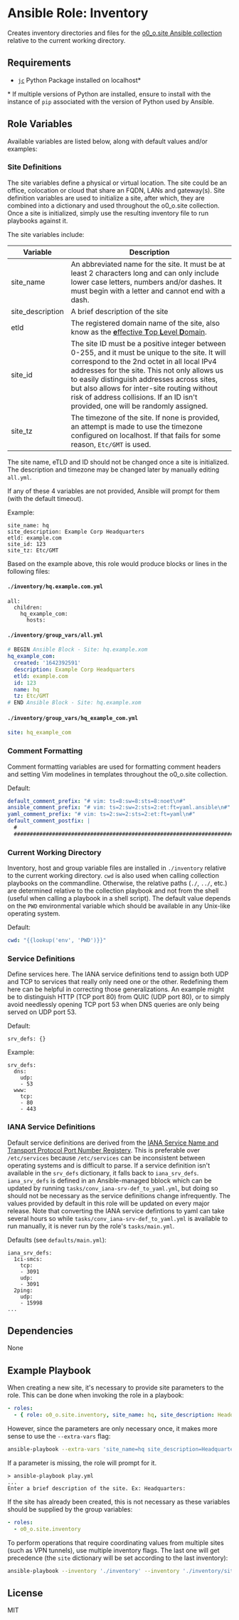 # Ansible Role: Inventory

Creates inventory directories and files for the [o0_o.site Ansible collection](https://github.com/o0-o/ansible_collection_site) relative to the current working directory.

## Requirements

* [`jc`](https://pypi.org/project/jc/) Python Package installed on localhost*

\* If multiple versions of Python are installed, ensure to install with the instance of `pip` associated with the version of Python used by Ansible.

## Role Variables

Available variables are listed below, along with default values and/or examples:

### Site Definitions

The site variables define a physical or virtual location. The site could be an office, colocation or cloud that share an FQDN, LANs and gateway(s). Site definition variables are used to initialize a site, after which, they are combined into a dictionary and used throughout the o0_o.site collection. Once a site is initialized, simply use the resulting inventory file to run playbooks against it.

The site variables include:

Variable | Description
---|---
site_name | An abbreviated name for the site. It must be at least 2 characters long and can only include lower case letters, numbers and/or dashes. It must begin with a letter and cannot end with a dash.
site_description | A brief description of the site
etld | The registered domain name of the site, also know as the [**e**ffective **T**op **L**evel **D**omain](https://en.wikipedia.org/wiki/Public_Suffix_List).
site_id | The site ID must be a positive integer between 0-255, and it must be unique to the site. It will correspond to the 2nd octet in all local IPv4 addresses for the site. This not only allows us to easily distinguish addresses across sites, but also allows for inter-site routing without risk of address collisions. If an ID isn't provided, one will be randomly assigned.
site_tz | The timezone of the site. If none is provided, an attempt is made to use the timezone configured on localhost. If that fails for some reason, `Etc/GMT` is used.

The site name, eTLD and ID should not be changed once a site is initialized. The description and timezone may be changed later by manually editing `all.yml`.

If any of these 4 variables are not provided, Ansible will prompt for them (with the default timeout).

Example:

```
site_name: hq
site_description: Example Corp Headquarters
etld: example.com
site_id: 123
site_tz: Etc/GMT
```

Based on the example above, this role would produce blocks or lines in the following files:

#### `./inventory/hq.example.com.yml`

```
all:
  children:
    hq_example_com:
      hosts:
```

#### `./inventory/group_vars/all.yml`

```yaml
# BEGIN Ansible Block - Site: hq.example.xom
hq_example_com:
  created: '1642392591'
  description: Example Corp Headquarters
  etld: example.com
  id: 123
  name: hq
  tz: Etc/GMT
# END Ansible Block - Site: hq.example.xom
```

#### `./inventory/group_vars/hq_example_com.yml`

```yaml
site: hq_example_com
```

### Comment Formatting

Comment formatting variables are used for formatting comment headers and setting Vim modelines in templates throughout the o0_o.site collection.

Default:

```yaml
default_comment_prefix: "# vim: ts=8:sw=8:sts=8:noet\n#"
ansible_comment_prefix: "# vim: ts=2:sw=2:sts=2:et:ft=yaml.ansible\n#"
yaml_comment_prefix: "# vim: ts=2:sw=2:sts=2:et:ft=yaml\n#"
default_comment_postfix: |
  #
  ########################################################################
```

### Current Working Directory

Inventory, host and group variable files are installed in `./inventory` relative to the current working directory. `cwd` is also used when calling collection playbooks on the commandline. Otherwise, the relative paths (`./`, `../`, etc.) are determined relative to the collection playbook and not from the shell (useful when calling a playbook in a shell script). The default value depends on the `PWD` environmental variable which should be available in any Unix-like operating system.

Default:

```yaml
cwd: "{{lookup('env', 'PWD')}}"
```

### Service Definitions

Define services here. The IANA service definitions tend to assign both UDP and TCP to services that really only need one or the other. Redefining them here can be helpful in correcting those generalizations. An example might be to distinguish HTTP (TCP port 80) from QUIC (UDP port 80), or to simply avoid needlessly opening TCP port 53 when DNS queries are only being served on UDP port 53.

Default:

```
srv_defs: {}
```

Example:

```
srv_defs:
  dns:
    udp:
    - 53
  www:
    tcp:
    - 80
    - 443
```

### IANA Service Definitions

Default service definitions are derived from the [IANA Service Name and Transport Protocol Port Number Registery](https://www.iana.org/assignments/service-names-port-numbers). This is preferable over `/etc/services` because `/etc/services` can be inconsistent between operating systems and is difficult to parse. If a service definition isn't available in the `srv_defs` dictionary, it falls back to `iana_srv_defs`. `iana_srv_defs` is defined in an Ansible-managed bblock which can be updated by running `tasks/conv_iana-srv-def_to_yaml.yml`, but doing so should not be necessary as the service definitions change infrequently. The values provided by default in this role will be updated on every major release. Note that converting the IANA service defintions to yaml can take several hours so while `tasks/conv_iana-srv-def_to_yaml.yml` is available to run manually, it is never run by the role's `tasks/main.yml`.

Defaults (see `defaults/main.yml`):
```
iana_srv_defs:
  1ci-smcs:
    tcp:
    - 3091
    udp:
    - 3091
  2ping:
    udp:
    - 15998
...
```

## Dependencies

None

## Example Playbook

When creating a new site, it's necessary to provide site parameters to the role. This can be done when invoking the role in a playbook:

```yaml
- roles:
  - { role: o0_o.site.inventory, site_name: hq, site_description: Headquarters, etld: example.com }
```

However, since the parameters are only necessary once, it makes more sense to use the `--extra-vars` flag:

```sh
ansible-playbook --extra-vars 'site_name=hq site_description=Headquarters etld=example.com site_tz=Etc/GMT' play.yml
```

If a parameter is missing, the role will prompt for it.

```console
> ansible-playbook play.yml
...
Enter a brief description of the site. Ex: Headquarters:

```

If the site has already been created, this is not necessary as these variables should be supplied by the group variables:

```yaml
- roles:
  - o0_o.site.inventory
```

To perform operations that require coordinating values from multiple sites (such as VPN tunnels), use multiple inventory flags. The last one will get precedence (the `site` dictionary will be set according to the last inventory):

```sh
ansible-playbook --inventory './inventory' --inventory './inventory/site.example.com.yml' play.yml
```

## License

MIT
